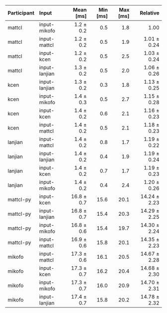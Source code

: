 | Participant | Input | Mean [ms] | Min [ms] | Max [ms] | Relative |
|:---|:---|---:|---:|---:|---:|
| mattcl | input-mikofo | 1.2 ± 0.2 | 0.5 | 1.8 | 1.00 |
| mattcl | input-mattcl | 1.2 ± 0.2 | 0.5 | 1.9 | 1.01 ± 0.24 |
| mattcl | input-kcen | 1.2 ± 0.2 | 0.5 | 2.5 | 1.03 ± 0.24 |
| mattcl | input-lanjian | 1.3 ± 0.2 | 0.5 | 2.0 | 1.06 ± 0.26 |
| kcen | input-lanjian | 1.3 ± 0.2 | 0.3 | 1.8 | 1.13 ± 0.25 |
| kcen | input-mikofo | 1.4 ± 0.3 | 0.5 | 2.7 | 1.15 ± 0.28 |
| kcen | input-kcen | 1.4 ± 0.2 | 0.6 | 2.1 | 1.16 ± 0.23 |
| kcen | input-mattcl | 1.4 ± 0.2 | 0.5 | 2.1 | 1.18 ± 0.23 |
| lanjian | input-mattcl | 1.4 ± 0.2 | 0.8 | 1.7 | 1.19 ± 0.22 |
| lanjian | input-lanjian | 1.4 ± 0.2 | 0.4 | 1.9 | 1.19 ± 0.24 |
| lanjian | input-kcen | 1.4 ± 0.2 | 0.7 | 1.7 | 1.19 ± 0.23 |
| lanjian | input-mikofo | 1.4 ± 0.2 | 0.4 | 2.4 | 1.20 ± 0.26 |
| mattcl-py | input-kcen | 16.8 ± 0.7 | 15.6 | 20.1 | 14.24 ± 2.23 |
| mattcl-py | input-lanjian | 16.8 ± 0.7 | 15.4 | 20.3 | 14.29 ± 2.25 |
| mattcl-py | input-mikofo | 16.8 ± 0.6 | 15.4 | 19.7 | 14.30 ± 2.24 |
| mattcl-py | input-mattcl | 16.9 ± 0.6 | 15.8 | 20.1 | 14.35 ± 2.23 |
| mikofo | input-mattcl | 17.3 ± 0.6 | 16.1 | 20.5 | 14.67 ± 2.28 |
| mikofo | input-kcen | 17.3 ± 0.7 | 16.2 | 20.4 | 14.68 ± 2.30 |
| mikofo | input-mikofo | 17.3 ± 0.7 | 16.0 | 20.9 | 14.70 ± 2.31 |
| mikofo | input-lanjian | 17.4 ± 0.7 | 15.8 | 20.2 | 14.78 ± 2.32 |
